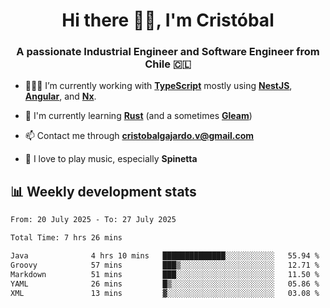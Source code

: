 <h1 align="center">Hi there ✌🏻, I'm Cristóbal</h1>
<h3 align="center">A passionate Industrial Engineer and Software Engineer from Chile 🇨🇱</h3>

- 🧑🏻‍💻 I’m currently working with **[TypeScript](https://www.typescriptlang.org)** mostly using **[NestJS](https://nestjs.com)**, **[Angular](https://angular.io)**, and **[Nx](https://nx.dev)**.

- 🌱 I'm currently learning **[Rust](https://www.rust-lang.org)** (and a sometimes **[Gleam](https://gleam.run/)**)

- 📫 Contact me through **cristobalgajardo.v@gmail.com**

- 🎸 I love to play music, especially **Spinetta**

## 📊 Weekly development stats

<!--START_SECTION:waka-->

```txt
From: 20 July 2025 - To: 27 July 2025

Total Time: 7 hrs 26 mins

Java              4 hrs 10 mins   ██████████████░░░░░░░░░░░   55.94 %
Groovy            57 mins         ███▒░░░░░░░░░░░░░░░░░░░░░   12.71 %
Markdown          51 mins         ███░░░░░░░░░░░░░░░░░░░░░░   11.50 %
YAML              26 mins         █▒░░░░░░░░░░░░░░░░░░░░░░░   05.86 %
XML               13 mins         ▓░░░░░░░░░░░░░░░░░░░░░░░░   03.08 %
```

<!--END_SECTION:waka-->
